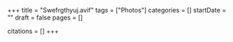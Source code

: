 +++
title = "Swefrgthyuj.avif"
tags = ["Photos"]
categories = []
startDate = ""
draft = false
pages = []

citations = []
+++
